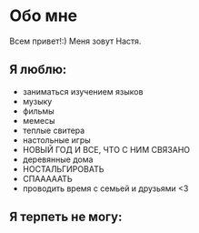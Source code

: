 # Обо мне
Всем привет!:) Меня зовут Настя. 
## Я люблю:
* заниматься изучением языков
* музыку
* фильмы 
* мемесы
* теплые свитера 
* настольные игры 
* НОВЫЙ ГОД И ВСЕ, ЧТО С НИМ СВЯЗАНО
* деревянные дома
* НОСТАЛЬГИРОВАТЬ
* СПАААААТЬ
* проводить время с семьей и друзьями <3
## Я терпеть не могу:








